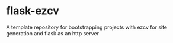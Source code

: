 # flask-ezcv
A template repository for bootstrapping projects with ezcv for site generation and flask as an http server
